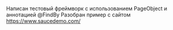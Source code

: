 Написан тестовый фреймворк с использованием PageObject и аннотацией @FindBy Разобран пример с сайтом https://www.saucedemo.com/
